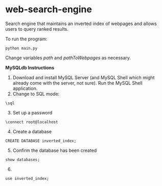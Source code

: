# web-search-engine
Search engine that maintains an inverted index of webpages and allows users to query ranked results.

To run the program: 
~~~
python main.py
~~~

Change variables *path* and *pathToWebpages* as necessary.

**MySQLdb Instructions**
1. Download and install MySQL Server (and MySQL Shell which might already come with the server, not sure). Run the MySQL Shell application.
2. Change to SQL mode:
~~~
\sql
~~~
3. Set up a password
~~~
\connect root@localhost
~~~
4. Create a database
~~~
CREATE DATABASE inverted_index;
~~~
5. Confirm the database has been created
~~~
show databases;
~~~
6. 
~~~
use inverted_index;
~~~
